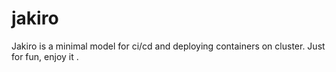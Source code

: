 # jakiro
Jakiro is a minimal model for ci/cd and deploying containers on cluster. Just for fun, enjoy it .

